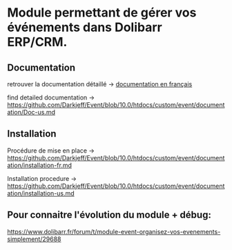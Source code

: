 # Module permettant de gérer vos événements dans Dolibarr ERP/CRM.

## Documentation
retrouver la documentation détaillé -> [documentation en français](https://github.com/Darkjeff/Event/blob/10.0/htdocs/custom/event/documentation/Doc-fr.md)

find detailed documentation -> https://github.com/Darkjeff/Event/blob/10.0/htdocs/custom/event/documentation/Doc-us.md

## Installation
Procédure de mise en place -> https://github.com/Darkjeff/Event/blob/10.0/htdocs/custom/event/documentation/installation-fr.md

Installation procedure -> https://github.com/Darkjeff/Event/blob/10.0/htdocs/custom/event/documentation/installation-us.md


## Pour connaitre l'évolution du module + débug:
https://www.dolibarr.fr/forum/t/module-event-organisez-vos-evenements-simplement/29688

